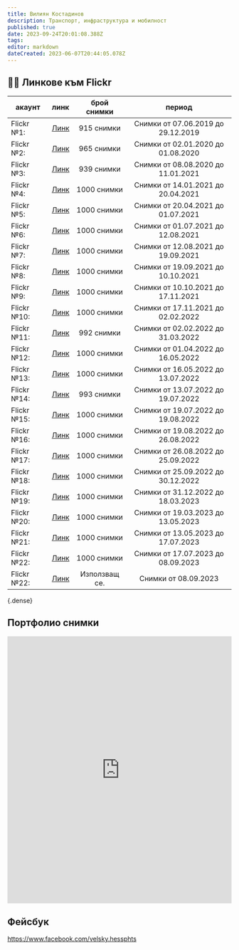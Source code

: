 ```yaml
---
title: Вилиян Костадинов
description: Транспорт, инфраструктура и мобилност
published: true
date: 2023-09-24T20:01:08.388Z
tags: 
editor: markdown
dateCreated: 2023-06-07T20:44:05.078Z
---
```


## 🔵🔴 Линкове към Flickr
| акаунт  | линк | брой снимки | период |  
|-------------|:----:|:-------------:|:----------------------------------:|
| Flickr №1:  | [Линк](http://www.flickr.com/photos/164326181@N07) |   915 снимки  | Снимки от 07.06.2019 до 29.12.2019 |
| Flickr №2:  | [Линк](https://www.flickr.com/photos/186304003@N06) |   965 снимки  | Снимки от 02.01.2020 до 01.08.2020 |
| Flickr №3:  | [Линк](https://www.flickr.com/photos/189543504@N02) |   939 снимки  | Снимки от 08.08.2020 до 11.01.2021 |
| Flickr №4:  | [Линк](https://www.flickr.com/photos/191746967@N05) |  1000 снимки  | Снимки от 14.01.2021 до 20.04.2021 |
| Flickr №5:  | [Линк](https://www.flickr.com/photos/192769253@N07) |  1000 снимки  | Снимки от 20.04.2021 до 01.07.2021 |
| Flickr №6:  | [Линк](https://www.flickr.com/photos/193359852@N03) |  1000 снимки  | Снимки от 01.07.2021 до 12.08.2021 |
| Flickr №7:  | [Линк](https://www.flickr.com/photos/193688689@N06/) |  1000 снимки  | Снимки от 12.08.2021 до 19.09.2021 |
| Flickr №8:  | [Линк](https://www.flickr.com/photos/193969137@N02/) |  1000 снимки  | Снимки от 19.09.2021 до 10.10.2021 |
| Flickr №9:  | [Линк](https://www.flickr.com/photos/194144055@N04) |  1000 снимки  | Снимки от 10.10.2021 до 17.11.2021 |
| Flickr №10: | [Линк](https://www.flickr.com/photos/194471658@N06) |  1000 снимки  | Снимки от 17.11.2021 до 02.02.2022 |
| Flickr №11: | [Линк](https://www.flickr.com/photos/194903094@N07/) |   992 снимки  | Снимки от 02.02.2022 до 31.03.2022 |
| Flickr №12: | [Линк](https://www.flickr.com/photos/195329702@N03/) |  1000 снимки  | Снимки от 01.04.2022 до 16.05.2022 |
| Flickr №13: | [Линк](https://www.flickr.com/photos/195624416@N05/) |  1000 снимки  | Снимки от 16.05.2022 до 13.07.2022 |
| Flickr №14: | [Линк](https://www.flickr.com/photos/195624416@N05/) |   993 снимки  | Снимки от 13.07.2022 до 19.07.2022 |
| Flickr №15: | [Линк](https://www.flickr.com/photos/196215714@N07/) |  1000 снимки  | Снимки от 19.07.2022 до 19.08.2022 |
| Flickr №16: | [Линк](https://www.flickr.com/photos/196351722@N05/) |  1000 снимки  | Снимки от 19.08.2022 до 26.08.2022 |
| Flickr №17: | [Линк](https://www.flickr.com/photos/196893888@N03/) |  1000 снимки  | Снимки от 26.08.2022 до 25.09.2022 |
| Flickr №18: | [Линк](https://www.flickr.com/photos/196945517@N03/) |  1000 снимки  | Снимки от 25.09.2022 до 30.12.2022 |
| Flickr №19: | [Линк](https://www.flickr.com/photos/197240833@N06/) |  1000 снимки  | Снимки от 31.12.2022 до 18.03.2023 |
| Flickr №20: | [Линк](https://www.flickr.com/photos/197908922@N02/) |  1000 снимки  | Снимки от 19.03.2023 до 13.05.2023 |
| Flickr №21: | [Линк](https://www.flickr.com/photos/198225372@N02) |  1000 снимки  |        Снимки от 13.05.2023 до 17.07.2023 |
| Flickr №22: | [Линк](https://www.flickr.com/photos/198839544@N08) |  1000 снимки  |        Снимки от 17.07.2023 до 08.09.2023 |
| Flickr №22: | [Линк](https://www.flickr.com/photos/199209308@N04) | Използващ се. |        Снимки от 08.09.2023        |
{.dense}

## Портфолио снимки
<center> <iframe style="position: relative; top: 0; left: 0; width: 100%; height: 600px;" src="https://flickrembed.com/cms_embed.php?source=flickr&layout=responsive&input=198225372@N02&sort=0&by=user&theme=tiles_justified&scale=fit&speed=5000&limit=12&skin=alexis&autoplay=true" scrolling="no" frameborder="0" allowFullScreen="true" webkitallowfullscreen="true" mozallowfullscreen="true"><p></iframe></center>

## Фейсбук

https://www.facebook.com/velsky.hessphts